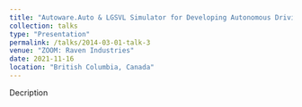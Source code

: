```yaml
---
title: "Autoware.Auto & LGSVL Simulator for Developing Autonomous Driving Platforms"
collection: talks
type: "Presentation"
permalink: /talks/2014-03-01-talk-3
venue: "ZOOM: Raven Industries"
date: 2021-11-16
location: "British Columbia, Canada"
---
```


Decription
